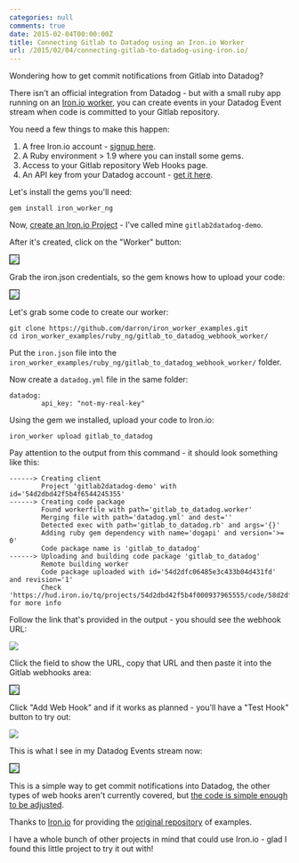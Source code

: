 ```yaml
---
categories: null
comments: true
date: 2015-02-04T00:00:00Z
title: Connecting Gitlab to Datadog using an Iron.io Worker
url: /2015/02/04/connecting-gitlab-to-datadog-using-iron.io/
---
```


Wondering how to get commit notifications from Gitlab into Datadog?

There isn't an official integration from Datadog - but with a small ruby app running on an [Iron.io worker](http://www.iron.io/worker), you can create events in your Datadog Event stream when code is committed to your Gitlab repository.

You need a few things to make this happen:

1. A free Iron.io account - [signup here](https://hud.iron.io/users/new).
2. A Ruby environment > 1.9 where you can install some gems.
3. Access to your Gitlab repository Web Hooks page.
4. An API key from your Datadog account - [get it here](https://app.datadoghq.com/account/settings#api).

Let's install the gems you'll need:

```
gem install iron_worker_ng
```

Now, [create an Iron.io Project](https://hud.iron.io/projects/new) - I've called mine `gitlab2datadog-demo`.

After it's created, click on the "Worker" button:

<img src="http://shared.froese.org/2015/qtp7r-19-57.jpg" border="0" style="border:1px solid black;" />

Grab the iron.json credentials, so the gem knows how to upload your code:

<img src="http://shared.froese.org/2015/eh88s-20-09.jpg" border="0" style="border:1px solid black;" />

Let's grab some code to create our worker:

```
git clone https://github.com/darron/iron_worker_examples.git
cd iron_worker_examples/ruby_ng/gitlab_to_datadog_webhook_worker/
```

Put the `iron.json` file into the `iron_worker_examples/ruby_ng/gitlab_to_datadog_webhook_worker/` folder.

Now create a `datadog.yml` file in the same folder:

```
datadog:
        api_key: "not-my-real-key"
```

Using the gem we installed, upload your code to Iron.io:

`iron_worker upload gitlab_to_datadog`

Pay attention to the output from this command - it should look something like this:

```
------> Creating client
        Project 'gitlab2datadog-demo' with id='54d2dbd42f5b4f6544245355'
------> Creating code package
        Found workerfile with path='gitlab_to_datadog.worker'
        Merging file with path='datadog.yml' and dest=''
        Detected exec with path='gitlab_to_datadog.rb' and args='{}'
        Adding ruby gem dependency with name='dogapi' and version='>= 0'
        Code package name is 'gitlab_to_datadog'
------> Uploading and building code package 'gitlab_to_datadog'
        Remote building worker
        Code package uploaded with id='54d2dfc06485e3c433b04d431fd' and revision='1'
        Check 'https://hud.iron.io/tq/projects/54d2dbd42f5b4f000937965555/code/58d2dfc1675e3c433b04975d' for more info
```

Follow the link that's provided in the output - you should see the webhook URL:

<img src="http://shared.froese.org/2015/1jied-20-16.jpg" border="0" />

Click the field to show the URL, copy that URL and then paste it into the Gitlab webhooks area:

<img src="http://shared.froese.org/2015/b4fbi-20-18.jpg" border="0" style="border:1px solid black;" />

Click "Add Web Hook" and if it works as planned - you'll have a "Test Hook" button to try out:

<img src="http://shared.froese.org/2015/ek4a6-20-22.jpg" border="0" />

This is what I see in my Datadog Events stream now:

<img src="http://shared.froese.org/2015/840k9-20-25.jpg" border="0" style="border:1px solid black;" />

This is a simple way to get commit notifications into Datadog, the other types of web hooks aren't currently covered, but [the code is simple enough to be adjusted](https://github.com/darron/iron_worker_examples/tree/master/ruby_ng/gitlab_to_datadog_webhook_worker).

Thanks to [Iron.io](http://www.iron.io) for providing the [original repository](https://github.com/iron-io/iron_worker_examples) of examples.

I have a whole bunch of other projects in mind that could use Iron.io - glad I found this little project to try it out with!
